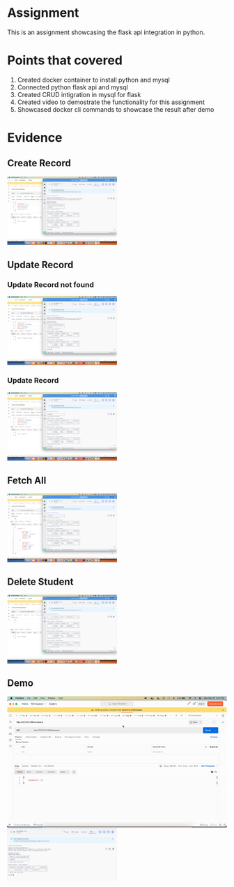 # Assignment

This is an assignment showcasing the flask api integration in python.

# Points that covered
1. Created docker container to install python and mysql
2. Connected python flask api and mysql
3. Created CRUD intigration in mysql for flask
4. Created video to demostrate the functionality for this assignment
5. Showcased docker cli commands to showcase the result after demo

# Evidence

## Create Record
<img src="./demo/CreateScreenshot.png" alt="Create Record" width="50%" title="Create record"/>

## Update Record
### Update Record not found
<img src="./demo/UpdateRecordNotFound.png" alt="Update Record Not Found" width="50%" title="Update Record Not Found"/>

### Update Record
<img src="./demo/UpdateRecord.png" alt="Update Record" width="50%" title="Update Record"/>

## Fetch All
<img src="./demo/FetchAll.png" alt="FetchAll Record" width="50%" title="FetchAll Record"/>

## Delete Student
<img src="./demo/DeleteRecord.png" alt="Delete Record" width="50%" title="Delete Record"/>

## Demo
![Watch the video](./demo/Demo.gif)
<img src="./demo/DemoScreenshot.png" alt="Results" width="50%" title="Results"/>